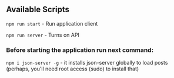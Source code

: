 ## Available Scripts
`npm run start` - Run application client

`npm run server` - Turns on API

### Before starting the application run next command:
`npm i json-server -g` - it installs json-server globally to load posts (perhaps, you'll need root access (sudo) to install that)
